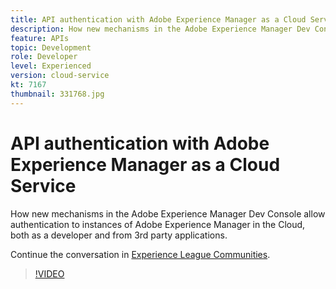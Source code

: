 ```yaml
---
title: API authentication with Adobe Experience Manager as a Cloud Service
description: How new mechanisms in the Adobe Experience Manager Dev Console allow authentication to instances of Adobe Experience Manager in the Cloud, both as a developer and from 3rd party applications.
feature: APIs
topic: Development
role: Developer
level: Experienced
version: cloud-service
kt: 7167
thumbnail: 331768.jpg
---
```


# API authentication with Adobe Experience Manager as a Cloud Service

How new mechanisms in the Adobe Experience Manager Dev Console allow authentication to instances of Adobe Experience Manager in the Cloud, both as a developer and from 3rd party applications.

Continue the conversation in [Experience League Communities](http://adobe.ly/36Yd3v6).

>[!VIDEO](https://video.tv.adobe.com/v/331768/?quality=12&learn=on&hidetitle=true)